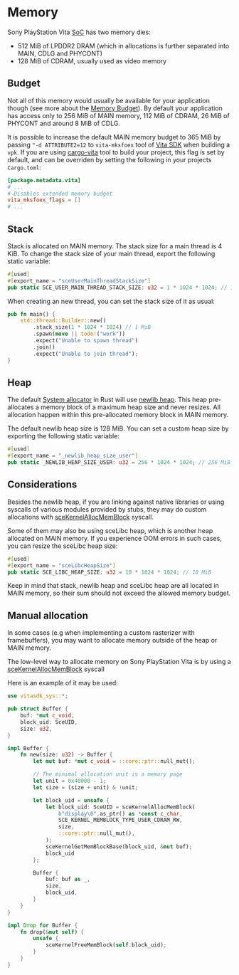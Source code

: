 # Memory

Sony PlayStation Vita [SoC] has two memory dies:

- 512 MiB of LPDDR2 DRAM (which in allocations is further separated into MAIN, CDLG and PHYCONT)
- 128 MiB of CDRAM, usually used as video memory

## Budget

Not all of this memory would usually be available for your application though (see more about the [Memory Budget]).
By default your application has access only to 256 MiB of MAIN memory, 112 MiB of CDRAM, 26 MiB of PHYCONT and around 8 MiB of CDLG.

It is possible to increase the default MAIN memory budget to 365 MiB by passing `"-d ATTRIBUTE2=12` to `vita-mksfoex` tool of [Vita SDK] when building a `vpk`.
If you are using [cargo-vita] tool to build your project, this flag is set by default, and can be overriden by setting the following in your projects `Cargo.toml`:

```toml
[package.metadata.vita]
# ...
# Disables extended memory budget
vita_mksfoex_flags = []
# ...
```

## Stack

Stack is allocated on MAIN memory. The stack size for a main thread is 4 KiB.
To change the stack size of your main thread, export the following static variable:

```rust
#[used]
#[export_name = "sceUserMainThreadStackSize"]
pub static SCE_USER_MAIN_THREAD_STACK_SIZE: u32 = 1 * 1024 * 1024; // 1 MiB
```

When creating an new thread, you can set the stack size of it as usual:

```rust
pub fn main() {
    std::thread::Builder::new()
        .stack_size(1 * 1024 * 1024) // 1 MiB
        .spawn(move || todo!("work"))
        .expect("Unable to spawn thread")
        .join()
        .expect("Unable to join thread");
}
```

## Heap

The default [System allocator] in Rust will use [newlib heap]. This heap pre-allocates a memory block of a maximum heap size and never resizes. All allocation happen within this pre-allocated memory block in MAIN memory.

The default newlib heap size is 128 MiB. You can set a custom heap size by exporting the following static variable:

```rust
#[used]
#[export_name = "_newlib_heap_size_user"]
pub static _NEWLIB_HEAP_SIZE_USER: u32 = 256 * 1024 * 1024; // 256 MiB
```

## Considerations

Besides the newlib heap, if you are linking against native libraries or using syscalls of various modules provided by stubs, they may do custom allocations with [sceKernelAllocMemBlock] syscall.

Some of them may also be using sceLibc heap, which is another heap allocated on MAIN memory. If you experience OOM errors in such cases, you can resize the sceLibc heap size:


```rust
#[used]
#[export_name = "sceLibcHeapSize"]
pub static SCE_LIBC_HEAP_SIZE: u32 = 10 * 1024 * 1024; // 10 MiB
```

<div class="warning">

Keep in mind that stack, newlib heap and sceLibc heap are all located in MAIN memory, so their sum should not exceed the allowed memory budget.

</div>

## Manual allocation

In some cases (e.g when implementing a custom rasterizer with framebuffers), you may want to allocate memory outside of the heap or MAIN memory.

The low-level way to allocate memory on Sony PlayStation Vita is by using a [sceKernelAllocMemBlock] syscall

Here is an example of it may be used:

```rust
use vitasdk_sys::*;

pub struct Buffer {
    buf: *mut c_void,
    block_uid: SceUID,
    size: u32,
}

impl Buffer {
    fn new(size: u32) -> Buffer {
        let mut buf: *mut c_void = ::core::ptr::null_mut();

        // The minimal allocation unit is a memory page
        let unit = 0x40000 - 1;
        let size = (size + unit) & !unit;

        let block_uid = unsafe {
            let block_uid: SceUID = sceKernelAllocMemBlock(
                b"display\0".as_ptr() as *const c_char,
                SCE_KERNEL_MEMBLOCK_TYPE_USER_CDRAM_RW,
                size,
                ::core::ptr::null_mut(),
            );
            sceKernelGetMemBlockBase(block_uid, &mut buf);
            block_uid
        };

        Buffer {
            buf: buf as _,
            size,
            block_uid,
        }
    }
}

impl Drop for Buffer {
    fn drop(&mut self) {
        unsafe {
            sceKernelFreeMemBlock(self.block_uid);
        }
    }
}
```


[SoC]: https://wiki.henkaku.xyz/vita/Kermit
[Memory Budget]: https://wiki.henkaku.xyz/vita/Memory_budget
[Vita SDK]: https://vitasdk.org/
[cargo-vita]: https://github.com/vita-rust/cargo-vita
[sceKernelAllocMemBlock]: https://docs.vitasdk.org/group__SceSysmemUser.html#ga6f4fd5dc592c7e7a907225196160b597
[System allocator]: https://doc.rust-lang.org/stable/std/alloc/struct.System.html
[newlib heap]: https://github.com/vitasdk/newlib/blob/vita/newlib/libc/sys/vita/sbrk.c#L33
